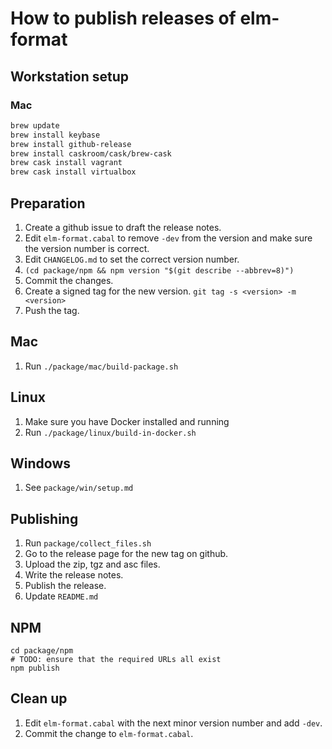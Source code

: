 # How to publish releases of elm-format


## Workstation setup

### Mac

```bash
brew update
brew install keybase
brew install github-release
brew install caskroom/cask/brew-cask
brew cask install vagrant
brew cask install virtualbox
```


## Preparation

1. Create a github issue to draft the release notes.
1. Edit `elm-format.cabal` to remove `-dev` from the version and make sure the version number is correct.
1. Edit `CHANGELOG.md` to set the correct version number.
1. `(cd package/npm && npm version "$(git describe --abbrev=8)")`
1. Commit the changes.
1. Create a signed tag for the new version. `git tag -s <version> -m <version>`
1. Push the tag.


## Mac

1. Run `./package/mac/build-package.sh`


## Linux

1. Make sure you have Docker installed and running
1. Run `./package/linux/build-in-docker.sh`


## Windows

1. See `package/win/setup.md`


## Publishing

1. Run `package/collect_files.sh`
1. Go to the release page for the new tag on github.
1. Upload the zip, tgz and asc files.
1. Write the release notes.
1. Publish the release.
1. Update `README.md`


## NPM

```
cd package/npm
# TODO: ensure that the required URLs all exist
npm publish
```


## Clean up

1. Edit `elm-format.cabal` with the next minor version number and add `-dev`.
1. Commit the change to `elm-format.cabal`.
